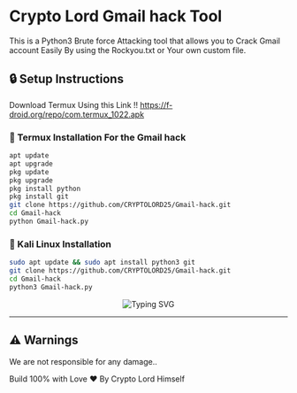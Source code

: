 # Crypto Lord Gmail hack Tool

This is a Python3 Brute force Attacking tool that allows you to Crack Gmail account Easily By using the Rockyou.txt or Your own custom file.



## 🔒 Setup Instructions

Download Termux Using this Link !!
https://f-droid.org/repo/com.termux_1022.apk


### 📱 Termux Installation For the Gmail hack

```bash
apt update
apt upgrade
pkg update
pkg upgrade
pkg install python
pkg install git
git clone https://github.com/CRYPTOLORD25/Gmail-hack.git
cd Gmail-hack
python Gmail-hack.py
```

### 🐧 Kali Linux Installation

```bash
sudo apt update && sudo apt install python3 git
git clone https://github.com/CRYPTOLORD25/Gmail-hack.git
cd Gmail-hack
python3 Gmail-hack.py
```

<p align="center">
  <img src="https://readme-typing-svg.demolab.com?font=Fira+Code&size=24&duration=4000&pause=1000&color=0A7BE1&center=true&vCenter=true&width=600&lines=Crypto+Lord+Brute+Force+tool;Use+To+Hack+Gmail+Account" alt="Typing SVG" />
</p>

---
## ⚠️ Warnings

We are not responsible for any damage.. 

Build 100% with Love ❤ By Crypto Lord Himself



